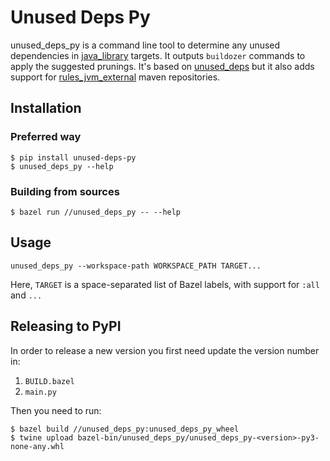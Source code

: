 # Unused Deps Py

unused_deps_py is a command line tool to determine any unused dependencies
in [java_library](https://docs.bazel.build/versions/master/be/java.html#java_library)
targets. It outputs `buildozer` commands to apply the suggested
prunings. It's based on [unused_deps](https://github.com/bazelbuild/buildtools/blob/master/unused_deps/README.md)
but it also adds support for [rules_jvm_external](https://github.com/bazelbuild/rules_jvm_external)
maven repositories.

## Installation

### Preferred way
```shell
$ pip install unused-deps-py
$ unused_deps_py --help
```

### Building from sources
```shell
$ bazel run //unused_deps_py -- --help
```

## Usage

```shell
unused_deps_py --workspace-path WORKSPACE_PATH TARGET...
```

Here, `TARGET` is a space-separated list of Bazel labels, with support for `:all` and `...`

## Releasing to PyPI

In order to release a new version you first need update the version number in:

1. `BUILD.bazel`
2. `main.py`

Then you need to run:

```shell
$ bazel build //unused_deps_py:unused_deps_py_wheel
$ twine upload bazel-bin/unused_deps_py/unused_deps_py-<version>-py3-none-any.whl
```
